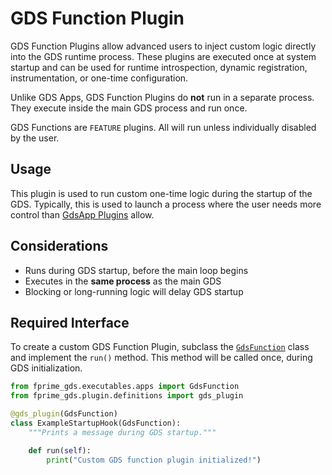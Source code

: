 # GDS Function Plugin

GDS Function Plugins allow advanced users to inject custom logic directly into the GDS runtime process. These plugins are executed once at system startup and can be used for runtime introspection, dynamic registration, instrumentation, or one-time configuration.

Unlike GDS Apps, GDS Function Plugins do **not** run in a separate process. They execute inside the main GDS process and run once.

GDS Functions are `FEATURE` plugins.  All will run unless individually disabled by the user.


## Usage

This plugin is used to run custom one-time logic during the startup of the GDS. Typically, this is used to launch a process where the user needs more control than [GdsApp Plugins](./gds-app.md) allow.

## Considerations

- Runs during GDS startup, before the main loop begins
- Executes in the **same process** as the main GDS
- Blocking or long-running logic will delay GDS startup

## Required Interface

To create a custom GDS Function Plugin, subclass the [`GdsFunction`](https://github.com/nasa/fprime-gds/blob/devel/src/fprime_gds/executables/apps.py#L52) class and implement the `run()` method. This method will be called once, during GDS initialization.

```python
from fprime_gds.executables.apps import GdsFunction
from fprime_gds.plugin.definitions import gds_plugin

@gds_plugin(GdsFunction)
class ExampleStartupHook(GdsFunction):
    """Prints a message during GDS startup."""

    def run(self):
        print("Custom GDS function plugin initialized!")
```
